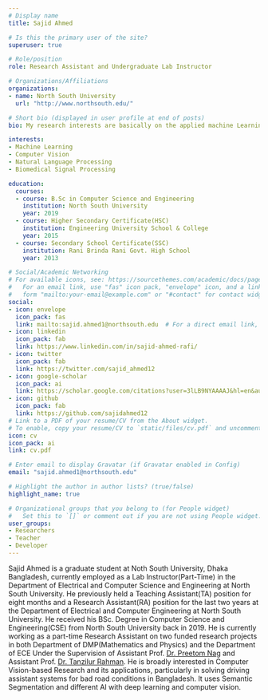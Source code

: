 ```yaml
---
# Display name
title: Sajid Ahmed

# Is this the primary user of the site?
superuser: true

# Role/position
role: Research Assistant and Undergraduate Lab Instructor

# Organizations/Affiliations
organizations:
- name: North South University
  url: "http://www.northsouth.edu/"

# Short bio (displayed in user profile at end of posts)
bio: My research interests are basically on the applied machine Learning and deep learning techniques.

interests:
- Machine Learning
- Computer Vision
- Natural Language Processing
- Biomedical Signal Processing

education:
  courses:
  - course: B.Sc in Computer Science and Engineering
    institution: North South University
    year: 2019
  - course: Higher Secondary Certificate(HSC) 
    institution: Engineering University School & College
    year: 2015
  - course: Secondary School Certificate(SSC)
    institution: Rani Brinda Rani Govt. High School
    year: 2013

# Social/Academic Networking
# For available icons, see: https://sourcethemes.com/academic/docs/page-builder/#icons
#   For an email link, use "fas" icon pack, "envelope" icon, and a link in the
#   form "mailto:your-email@example.com" or "#contact" for contact widget.
social:
- icon: envelope
  icon_pack: fas
  link: mailto:sajid.ahmed1@northsouth.edu  # For a direct email link, use "mailto:test@example.org".
- icon: linkedin
  icon_pack: fab
  link: https://www.linkedin.com/in/sajid-ahmed-rafi/
- icon: twitter
  icon_pack: fab
  link: https://twitter.com/sajid_ahmed12
- icon: google-scholar
  icon_pack: ai
  link: https://scholar.google.com/citations?user=3lLB9NYAAAAJ&hl=en&authuser=3
- icon: github
  icon_pack: fab 
  link: https://github.com/sajidahmed12
# Link to a PDF of your resume/CV from the About widget.
# To enable, copy your resume/CV to `static/files/cv.pdf` and uncomment the lines below.
icon: cv
icon_pack: ai
link: cv.pdf

# Enter email to display Gravatar (if Gravatar enabled in Config)
email: "sajid.ahmed1@northsouth.edu"

# Highlight the author in author lists? (true/false)
highlight_name: true

# Organizational groups that you belong to (for People widget)
#   Set this to `[]` or comment out if you are not using People widget.
user_groups:
- Researchers
- Teacher
- Developer
---
```

Sajid Ahmed is a graduate student at Noth South University, Dhaka Bangladesh, currently employed as a Lab Instructor(Part-Time) in the Department of Electrical and Computer Science and Engineering at North South University. He previously held a Teaching Assistant(TA) position for eight months and a Research Assistant(RA) position for the last two years at the Department of Electrical and Computer Engineering at North South University. He received his BSc. Degree in Computer Science and Engineering(CSE) from North South University back in 2019. He is currently working as a part-time Research Assistant on two funded research projects in both Department of DMP(Mathematics and Physics) and the Department of ECE  Under the Supervision of Assistant Prof. <a href="http://www.northsouth.edu/faculty-members/seps/mathematics-physics/dr.-preetom-nag.html"> Dr. Preetom Nag</a> and Assistant Prof. <a href="http://ece.northsouth.edu/people/dr-tanzilur-rahman-2/">Dr. Tanzilur Rahman</a>. He is broadly interested in Computer Vision-based Research and its applications, particularly in solving driving assistant systems for bad road conditions in Bangladesh. It uses Semantic Segmentation and different AI with deep learning and computer vision.
